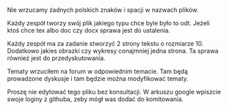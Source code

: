 Nie wrzucamy żadnych polskich znaków i spacji w nazwach plików.

Każdy zespół tworzy swój plik jakiego typu chce byle było to odt.
Jeżeli ktoś chce tex albo doc czy docx sprawa jest do ustalenia.

Każdy zespół ma za zadanie stworzyć 2 strony tekstu o rozmiarze 10.
Dodatkowo jakies obrazki czy wykresy conajmniej jedna strona.
Ta sprawa również jest do przedyskutowania.

Tematy wrzuciłem na forum w odpowiednim temacie. Tam będą prowadzone dyskusje
i tam będzie można modyfikować tematy.

Proszę nie edytować tego pliku bez konsultacji.
W arkuszu google wpiszcie swoje loginy z githuba, zeby mógł was dodać do komitowania.
